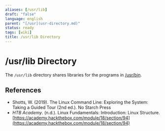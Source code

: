 ```yaml
---
aliases: [/usr/lib]
draft: "false"
language: english
parent: "[/usr](usr-directory.md)"
status: ready
tags: [wiki]
title: /usr/lib Directory
---
```


# /usr/lib Directory

The `/usr/lib` directory shares libraries for the programs in [/usr/bin](usr-bin-directory.md).

## References

- Shotts, W. (2019). <span class="reference-title">The Linux Command Line: Exploring the System: Taking a Guided Tour (2nd ed.)</span>. No Starch Press
- _HTB Academy_. (n.d.). <span class="reference-title">Linux Fundamentals: Introduction: Linux Structure</span>. [https://academy.hackthebox.com/module/18/section/94](https://academy.hackthebox.com/module/18/section/94)
